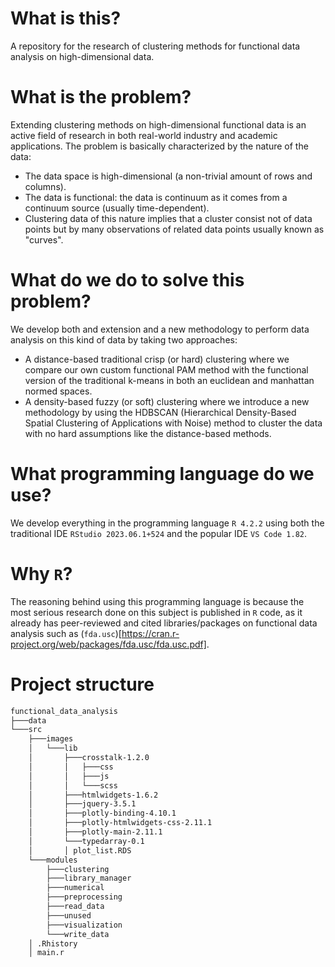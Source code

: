 # What is this?
A repository for the research of clustering methods for functional data analysis on high-dimensional data.

# What is the problem?
Extending clustering methods on high-dimensional functional data is an active field of research in both real-world industry and academic applications. The problem is basically characterized by the nature of the data:
- The data space is high-dimensional (a non-trivial amount of rows and columns).
- The data is functional: the data is continuum as it comes from a continuum source (usually time-dependent).
- Clustering data of this nature implies that a cluster consist not of data points but by many observations of related data points usually known as "curves".

# What do we do to solve this problem?
We develop both and extension and a new methodology to perform data analysis on this kind of data by taking two approaches:
- A distance-based traditional crisp (or hard) clustering where we compare our own custom functional PAM method with the functional version of the traditional k-means in both an euclidean and manhattan normed spaces.
- A density-based fuzzy (or soft) clustering where we introduce a new methodology by using the HDBSCAN (Hierarchical Density-Based Spatial Clustering of Applications with Noise) method to cluster the data with no hard assumptions like the distance-based methods.

# What programming language do we use?
We develop everything in the programming language `R 4.2.2` using both the traditional IDE `RStudio 2023.06.1+524` and the popular IDE `VS Code 1.82`.

# Why `R`?
The reasoning behind using this programming language is because the most serious research done on this subject is published in `R` code, as it already has peer-reviewed and cited libraries/packages on functional data analysis such as (`fda.usc`)[https://cran.r-project.org/web/packages/fda.usc/fda.usc.pdf].

# Project structure
```bash
functional_data_analysis
├───data
└───src
    ├───images
    │   └───lib
    │       ├───crosstalk-1.2.0
    │       │   ├───css
    │       │   ├───js
    │       │   └───scss
    │       ├───htmlwidgets-1.6.2
    │       ├───jquery-3.5.1
    │       ├───plotly-binding-4.10.1
    │       ├───plotly-htmlwidgets-css-2.11.1
    │       ├───plotly-main-2.11.1
    │       └───typedarray-0.1
    │       │ plot_list.RDS
    └───modules
        ├───clustering
        ├───library_manager
        ├───numerical
        ├───preprocessing
        ├───read_data
        ├───unused
        ├───visualization
        └───write_data
    │ .Rhistory
    │ main.r
```
